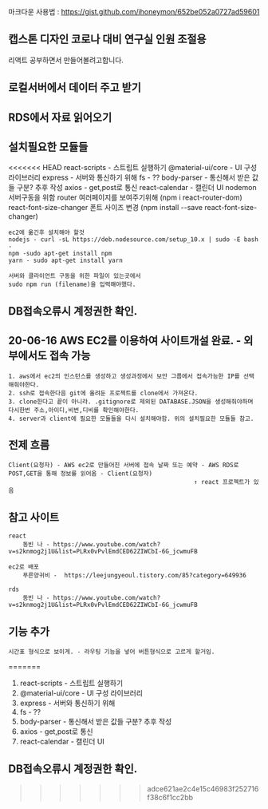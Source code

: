 마크다운 사용법 : https://gist.github.com/ihoneymon/652be052a0727ad59601

## 캡스톤 디자인 코로나 대비 연구실 인원 조절용
리액트 공부하면서 만들어볼려고합니다.

## 로컬서버에서 데이터 주고 받기

## RDS에서 자료 읽어오기


## 설치필요한 모듈들
<<<<<<< HEAD
    react-scripts  - 스트립트 실행하기 
    @material-ui/core - UI 구성 라이브러리
    express - 서버와 통신하기 위해
    fs - ??
    body-parser - 통신해서 받은 값들 구분? 추후 작성
    axios - get,post로 통신
    react-calendar - 캘린더 UI
    nodemon 서버구동을 위함
    router 여러페이지를 보여주기위해 (npm i react-router-dom)
    react-font-size-changer 폰트 사이즈 변경 (npm install --save react-font-size-changer)

    ec2에 옮긴후 설치해야 할것
    nodejs - curl -sL https://deb.nodesource.com/setup_10.x | sudo -E bash -
    npm -sudo apt-get install npm
    yarn - sudo apt-get install yarn

    서버와 클라이언트 구동을 위한 파일이 있는곳에서
    sudo npm run (filename)을 입력해야했다.

## DB접속오류시 계정권한 확인.

## 20-06-16 AWS EC2를 이용하여 사이트개설 완료. - 외부에서도 접속 가능
    1. aws에서 ec2의 인스턴스를 생성하고 생성과정에서 보안 그룹에서 접속가능한 IP를 선택해줘야한다.
    2. ssh로 접속한다음 git에 올려둔 프로젝트를 clone에서 가져온다.
    3. clone한다고 끝이 아니라. .gitignore로 제외된 DATABASE.JSON을 생성해줘야하며 다시한번 주소,아이디,비번,디비를 확인해야한다.
    4. server과 client에 필요한 모듈들을 다시 설치해야함. 위의 설치필요한 모듈들 참고.

## 전제 흐름
    Client(요청자) - AWS ec2로 만들어진 서버에 접속 날짜 또는 예약 - AWS RDS로 POST,GET을 통해 정보를 읽어옴 - Client(요청자)
                                                        ↑ react 프로젝트가 있음

## 참고 사이트
    react
        동빈 나 - https://www.youtube.com/watch?v=s2knmog2j1U&list=PLRx0vPvlEmdCED62ZIWCbI-6G_jcwmuFB
    
    ec2로 배포
        푸른양귀비 -  https://leejungyeoul.tistory.com/85?category=649936
    
    rds 
        동빈 나 - https://www.youtube.com/watch?v=s2knmog2j1U&list=PLRx0vPvlEmdCED62ZIWCbI-6G_jcwmuFB


## 기능 추가
    시간표 형식으로 보이게. - 라우팅 기능을 넣어 버튼형식으로 고르게 할거임.
=======
1. react-scripts  - 스트립트 실행하기 
2. @material-ui/core - UI 구성 라이브러리
3. express - 서버와 통신하기 위해
4. fs - ??
5. body-parser - 통신해서 받은 값들 구분? 추후 작성
6. axios - get,post로 통신
7. react-calendar - 캘린더 UI

## DB접속오류시 계정권한 확인.
>>>>>>> adce621ae2c4e15c46983f252716f38c6f1cc2bb
